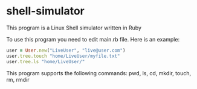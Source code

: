 # shell-simulator
This program is a Linux Shell simulator written in Ruby

To use this program you need to edit main.rb file.
Here is an example:

``` ruby
user = User.new("LiveUser", "live@user.com")
user.tree.touch "home/LiveUser/myfile.txt"
user.tree.ls "home/LiveUser/"
```

This program supports the following commands:
pwd, ls, cd, mkdir, touch, rm, rmdir
